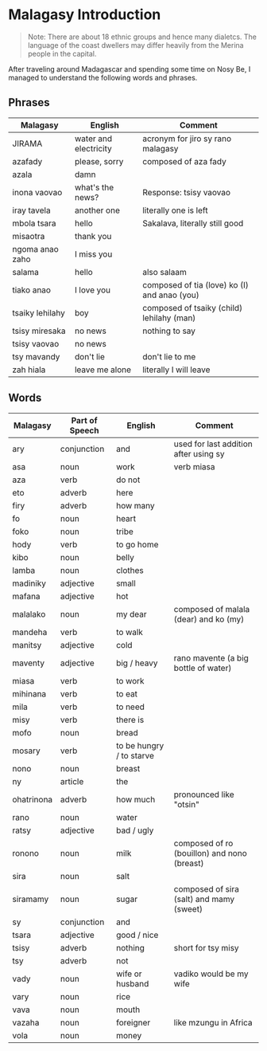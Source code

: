 
# Malagasy Introduction
> Note: There are about 18 ethnic groups and hence many dialetcs. The language of the coast dwellers may differ heavily from the Merina people in the capital.

After traveling around Madagascar and spending some time on Nosy Be, I managed to understand the following words and phrases.

## Phrases

| Malagasy             | English              | Comment              |
-----------------------|----------------------|-----------------------
| JIRAMA               | water and electricity | acronym for jiro sy rano malagasy |
| azafady              | please, sorry        | composed of aza fady  |
| azala                | damn                 |                      |
| inona vaovao         | what's the news?     | Response: tsisy vaovao |
| iray tavela          | another one          | literally one is left |
| mbola tsara          | hello                | Sakalava, literally still good |
| misaotra             | thank you            |                      |
| ngoma anao zaho      | I miss you           |                      |
| salama               | hello                | also salaam          |
| tiako anao           | I love you           | composed of tia (love) ko (I) and anao (you) |
| tsaiky lehilahy      | boy                  | composed of tsaiky (child) lehilahy (man) |
| tsisy miresaka       | no news              | nothing to say       |
| tsisy vaovao         | no news              |                      |
| tsy mavandy          | don't lie            | don't lie to me      |
| zah hiala            | leave me alone       | literally I will leave |

## Words

| Malagasy             | Part of Speech       | English              | Comment              |
-----------------------|----------------------|----------------------|-----------------------
| ary                  | conjunction          | and                  | used for last addition after using sy |
| asa                  | noun                 | work                 | verb miasa           |
| aza                  | verb                 | do not               |                      |
| eto                  | adverb               | here                 |                      |
| firy                 | adverb               | how many             |                      |
| fo                   | noun                 | heart                |                      |
| foko                 | noun                 | tribe                |                      |
| hody                 | verb                 | to go home           |                      |
| kibo                 | noun                 | belly                |                      |
| lamba                | noun                 | clothes              |                      |
| madiniky             | adjective            | small                |                      |
| mafana               | adjective            | hot                  |                      |
| malalako             | noun                 | my dear              | composed of malala (dear) and ko (my) |
| mandeha              | verb                 | to walk              |                      |
| manitsy              | adjective            | cold                 |                      |
| maventy              | adjective            | big / heavy          | rano mavente (a big bottle of water) |
| miasa                | verb                 | to work              |                      |
| mihinana             | verb                 | to eat               |                      |
| mila                 | verb                 | to need              |                      |
| misy                 | verb                 | there is             |                      |
| mofo                 | noun                 | bread                |                      |
| mosary               | verb                 | to be hungry / to starve |                      |
| nono                 | noun                 | breast               |                      |
| ny                   | article              | the                  |                      |
| ohatrinona           | adverb               | how much             | pronounced like "otsin" |
| rano                 | noun                 | water                |                      |
| ratsy                | adjective            | bad / ugly           |                      |
| ronono               | noun                 | milk                 | composed of ro (bouillon) and nono (breast) |
| sira                 | noun                 | salt                 |                      |
| siramamy             | noun                 | sugar                | composed of sira (salt) and mamy (sweet) |
| sy                   | conjunction          | and                  |                      |
| tsara                | adjective            | good / nice          |                      |
| tsisy                | adverb               | nothing              | short for tsy misy   |
| tsy                  | adverb               | not                  |                      |
| vady                 | noun                 | wife or husband      | vadiko would be my wife |
| vary                 | noun                 | rice                 |                      |
| vava                 | noun                 | mouth                |                      |
| vazaha               | noun                 | foreigner            | like mzungu in Africa |
| vola                 | noun                 | money                |                      |
